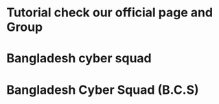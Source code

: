 # Tutorial check our official page and Group
# Bangladesh cyber squad
# Bangladesh Cyber Squad (B.C.S)
